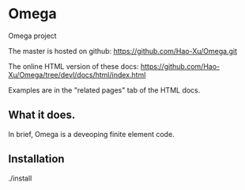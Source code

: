 # Omega
Omega project

The master is hosted on github:
https://github.com/Hao-Xu/Omega.git

The online HTML version of these docs:
https://github.com/Hao-Xu/Omega/tree/devl/docs/html/index.html

Examples are in the "related pages" tab of the HTML docs.

What it does.
-------------
	
In brief, Omega is a deveoping finite element code.

Installation
-------------
	
./install
